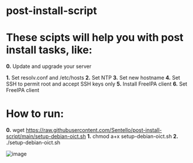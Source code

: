 # post-install-script
# These scipts will help you with post install tasks, like:

**0.** Update and upgrade your server

**1.** Set resolv.conf and /etc/hosts
**2.** Set NTP
**3.** Set new hostname
**4.** Set SSH to permit root and accept SSH keys only
**5.** Install FreeIPA client
**6.** Set FreeIPA client

# How to run:
**0.** wget https://raw.githubusercontent.com/Sentello/post-install-script/main/setup-debian-oict.sh
**1.** chmod a+x setup-debian-oict.sh
**2.** ./setup-debian-oict.sh

![image](https://user-images.githubusercontent.com/44606412/147390387-322a8161-9934-4022-89eb-e91a398772a6.png)

